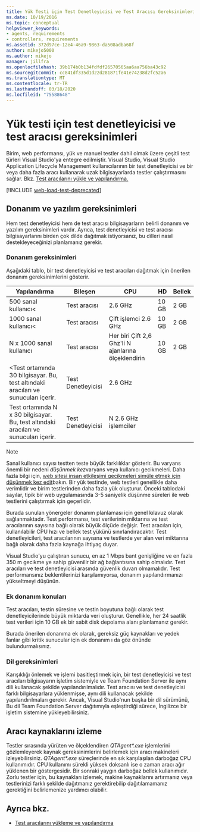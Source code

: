 ```yaml
---
title: Yük Testi için Test Denetleyicisi ve Test Aracısı Gereksinimleri
ms.date: 10/19/2016
ms.topic: conceptual
helpviewer_keywords:
- agents, requirements
- controllers, requirements
ms.assetid: 372d97ce-12e4-46a9-9863-da508adba68f
author: mikejo5000
ms.author: mikejo
manager: jillfra
ms.openlocfilehash: 39b174b0b134fdfdf26570565aa6aa756ba43c92
ms.sourcegitcommit: cc841df335d1d22d281871fe41e74238d2fc52a6
ms.translationtype: MT
ms.contentlocale: tr-TR
ms.lasthandoff: 03/18/2020
ms.locfileid: "75588648"
---
```

# <a name="test-controller-and-test-agent-requirements-for-load-testing"></a>Yük testi için test denetleyicisi ve test aracısı gereksinimleri

Birim, web performansı, yük ve manuel testler dahil olmak üzere çeşitli test türleri Visual Studio'ya entegre edilmiştir. Visual Studio, Visual Studio Application Lifecycle Management kullanıcılarının bir test denetleyicisi ve bir veya daha fazla aracı kullanarak uzak bilgisayarlarda testler çalıştırmasını sağlar. Bkz. [Test aracılarını yükle ve yapılandırma.](../test/lab-management/install-configure-test-agents.md)

[!INCLUDE [web-load-test-deprecated](includes/web-load-test-deprecated.md)]

## <a name="hardware-and-software-requirements"></a>Donanım ve yazılım gereksinimleri

Hem test denetleyicisi hem de test aracısı bilgisayarların belirli donanım ve yazılım gereksinimleri vardır. Ayrıca, test denetleyicisi ve test aracısı bilgisayarlarını birden çok dilde dağıtmak istiyorsanız, bu dilleri nasıl destekleyeceğinizi planlamanız gerekir.

### <a name="hardware-requirements"></a>Donanım gereksinimleri

Aşağıdaki tablo, bir test denetleyicisi ve test aracıları dağıtmak için önerilen donanım gereksinimlerini gösterir.

|**Yapılandırma**|**Bileşen**|**CPU**|**HD**|**Bellek**|
|-|-------------------|-|------------|-|
|500 sanal kullanıcı<|Test aracısı|2.6 GHz|10 GB|2 GB|
|1000 sanal kullanıcı<|Test aracısı|Çift işlemci 2.6 GHz|10 GB|2 GB|
|N x 1000 sanal kullanıcı|Test aracısı|Her biri Çift 2,6 Ghz'li N ajanlarına ölçeklendirin|10 GB|2 GB|
|\<Test ortamında 30 bilgisayar. Bu, test altındaki aracıları ve sunucuları içerir.|Test Denetleyicisi|2.6 GHz|||
|Test ortamında N x 30 bilgisayar. Bu, test altındaki aracıları ve sunucuları içerir.|Test Denetleyicisi|N 2.6 GHz işlemciler|||

> [!NOTE]
> Sanal kullanıcı sayısı testten teste büyük farklılıklar gösterir. Bu varyans önemli bir nedeni *düşünmek kez*varyans veya kullanıcı gecikmeleri. Daha fazla bilgi için, [web sitesi insan etkileşimi gecikmeleri simüle etmek için düşünmek kez edit](../test/edit-think-times-in-load-test-scenarios.md)bakın. Bir yük testinde, web testleri genellikle daha verimlidir ve birim testlerinden daha fazla yük oluşturur. Önceki tablodaki sayılar, tipik bir web uygulamasında 3-5 saniyelik düşünme süreleri ile web testlerini çalıştırmak için geçerlidir.

Burada sunulan yönergeler donanım planlaması için genel kılavuz olarak sağlanmaktadır. Test performansı, test verilerinin miktarına ve test aracılarının sayısına bağlı olarak büyük ölçüde değişir. Test aracıları için, kullanılabilir CPU hızı ve bellek test yükünü sınırlandıracaktır. Test denetleyicileri, test aracılarının sayısına ve testlerde yer alan veri miktarına bağlı olarak daha fazla kaynağa ihtiyaç duyar.

Visual Studio'yu çalıştıran sunucu, en az 1 Mbps bant genişliğine ve en fazla 350 m gecikme ye sahip güvenilir bir ağ bağlantısına sahip olmalıdır. Test aracıları ve test denetleyicisi arasında güvenlik duvarı olmamalıdır. Test performansınız beklentilerinizi karşılamıyorsa, donanım yapılandırmanızı yükseltmeyi düşünün.

### <a name="additional-hardware-considerations"></a>Ek donanım konuları

Test aracıları, testin süresine ve testin boyutuna bağlı olarak test denetleyicilerinde büyük miktarda veri oluşturur. Genellikle, her 24 saatlik test verileri için 10 GB ek bir sabit disk depolama alanı planlamanız gerekir.

Burada önerilen donanıma ek olarak, gereksiz güç kaynakları ve yedek fanlar gibi kritik sunucular için ek donanım ı da göz önünde bulundurmalısınız.

### <a name="language-requirements"></a>Dil gereksinimleri

Karışıklığı önlemek ve işlemi basitleştirmek için, bir test denetleyicisi ve test aracıları bilgisayarın işletim sistemiyle ve Team Foundation Server ile aynı dili kullanacak şekilde yapılandırılmalıdır. Test aracısı ve test denetleyicisi farklı bilgisayarlara yüklenmişse, aynı dili kullanacak şekilde yapılandırılmaları gerekir. Ancak, Visual Studio'nun başka bir dil sürümünü, Bu dil Team Foundation Server dağıtımıyla eşleştirdiği sürece, İngilizce bir işletim sistemine yükleyebilirsiniz.

## <a name="monitor-agent-resources"></a>Aracı kaynaklarını izleme

Testler sırasında yürüten ve ölçeklendiren *QTAgent\*.exe* işlemlerini gözlemleyerek kaynak gereksinimlerini belirlemek için aracı makineleri izleyebilirsiniz. *QTAgent\*.exe* süreçlerinde en sık karşılaşılan darboğaz CPU kullanımıdır. CPU kullanımı sürekli yüksek doksanlı ise o zaman aracı ağır yüklenen bir göstergesidir. Bir sonraki yaygın darboğaz bellek kullanımıdır. Zorlu testler için, bu kaynakları izlemek, makine kaynaklarını artırmanız veya testlerinizi farklı şekilde dağıtmanız gerektirebilip dağıtılamamanız gerektiğini belirlemenize yardımcı olabilir.

## <a name="see-also"></a>Ayrıca bkz.

- [Test aracılarını yükleme ve yapılandırma](../test/lab-management/install-configure-test-agents.md)
